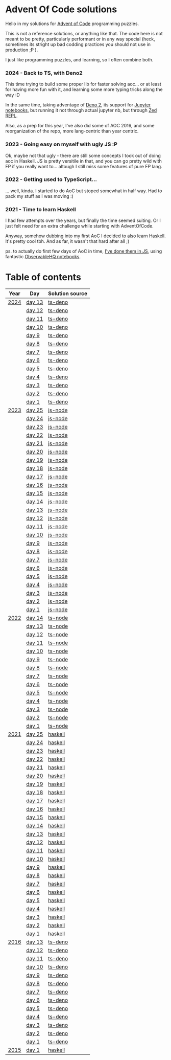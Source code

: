 # Advent Of Code solutions

Hello in my solutions for [Advent of Code](https://adventofcode.com/) programming puzzles.

This is not a reference solutions, or anything like that.
The code here is not meant to be pretty, particularly performant or in any way special
(heck, sometimes its stright up bad codding practices you should not use in production ;P ).

I just like programming puzzles, and learning, so I often combine both.

### 2024 - Back to TS, with Deno2

This time trying to build some proper lib for faster solving aoc...
or at least for having more fun with it, and learning some more typing tricks along the way :D

In the same time, taking adventage of [Deno 2](https://deno.com/blog/v2.0), 
its support for [Jupyter notebooks](https://docs.deno.com/runtime/reference/cli/jupyter/),
but running it not through actual jupyter nb, but through [Zed REPL](https://zed.dev/docs/repl).

Also, as a prep for this year, I've also did some of AOC 2016, and some reorganization of the repo, more lang-centric than year centric.

### 2023 - Going easy on myself with ugly JS :P

Ok, maybe not that ugly - there are still some concepts I took out of doing aoc in Haskell.
JS is pretty versitile in that, and you can go pretty wild with FP if you really want to...
altough I still miss some features of pure FP lang.

### 2022 - Getting used to TypeScript...

... well, kinda. I started to do AoC but stoped somewhat in half way.
Had to pack my stuff as I was moving :)

### 2021 - Time to learn Haskell

I had few attempts over the years, but finally the time seemed suiting.
Or I just felt need for an extra challenge while starting with AdventOfCode.

Anyway, somehow dubbing into my first AoC I decided to also learn Haskell.
It's pretty cool tbh. And as far, it wasn't that hard after all ;)

ps. to actually do first few days of AoC in time, [I've done them in JS](https://observablehq.com/@ajur/advent-of-code-2021),
using fantastic [ObservableHQ notebooks](https://observablehq.com/).



# Table of contents

<table>
  <thead>
    <tr><th>Year</th><th>Day</th><th>Solution source</th></tr>
  </thead>
  <tbody>
    <tr><td rowspan="13" style="vertical-align: top"><a href="https://adventofcode.com/2024">2024</a></td><td><a href="https://adventofcode.com/2024/day/13">day 13</a></td><td><a href=./ts-deno/2024/day13.ts>ts-deno</a></td></tr>
    <tr><td><a href="https://adventofcode.com/2024/day/12">day 12</a></td><td><a href=./ts-deno/2024/day12.ts>ts-deno</a></td></tr>
    <tr><td><a href="https://adventofcode.com/2024/day/11">day 11</a></td><td><a href=./ts-deno/2024/day11.ts>ts-deno</a></td></tr>
    <tr><td><a href="https://adventofcode.com/2024/day/10">day 10</a></td><td><a href=./ts-deno/2024/day10.ts>ts-deno</a></td></tr>
    <tr><td><a href="https://adventofcode.com/2024/day/9">day 9</a></td><td><a href=./ts-deno/2024/day09.ts>ts-deno</a></td></tr>
    <tr><td><a href="https://adventofcode.com/2024/day/8">day 8</a></td><td><a href=./ts-deno/2024/day08.ts>ts-deno</a></td></tr>
    <tr><td><a href="https://adventofcode.com/2024/day/7">day 7</a></td><td><a href=./ts-deno/2024/day07.ts>ts-deno</a></td></tr>
    <tr><td><a href="https://adventofcode.com/2024/day/6">day 6</a></td><td><a href=./ts-deno/2024/day06.ts>ts-deno</a></td></tr>
    <tr><td><a href="https://adventofcode.com/2024/day/5">day 5</a></td><td><a href=./ts-deno/2024/day05.ts>ts-deno</a></td></tr>
    <tr><td><a href="https://adventofcode.com/2024/day/4">day 4</a></td><td><a href=./ts-deno/2024/day04.ts>ts-deno</a></td></tr>
    <tr><td><a href="https://adventofcode.com/2024/day/3">day 3</a></td><td><a href=./ts-deno/2024/day03.ts>ts-deno</a></td></tr>
    <tr><td><a href="https://adventofcode.com/2024/day/2">day 2</a></td><td><a href=./ts-deno/2024/day02.ts>ts-deno</a></td></tr>
    <tr><td><a href="https://adventofcode.com/2024/day/1">day 1</a></td><td><a href=./ts-deno/2024/day01.ts>ts-deno</a></td></tr>
    <tr><td rowspan="25" style="vertical-align: top"><a href="https://adventofcode.com/2023">2023</a></td><td><a href="https://adventofcode.com/2023/day/25">day 25</a></td><td><a href=./js-node/2023/src/day25.js>js-node</a></td></tr>
    <tr><td><a href="https://adventofcode.com/2023/day/24">day 24</a></td><td><a href=./js-node/2023/src/day24.js>js-node</a></td></tr>
    <tr><td><a href="https://adventofcode.com/2023/day/23">day 23</a></td><td><a href=./js-node/2023/src/day23.js>js-node</a></td></tr>
    <tr><td><a href="https://adventofcode.com/2023/day/22">day 22</a></td><td><a href=./js-node/2023/src/day22.js>js-node</a></td></tr>
    <tr><td><a href="https://adventofcode.com/2023/day/21">day 21</a></td><td><a href=./js-node/2023/src/day21.js>js-node</a></td></tr>
    <tr><td><a href="https://adventofcode.com/2023/day/20">day 20</a></td><td><a href=./js-node/2023/src/day20.js>js-node</a></td></tr>
    <tr><td><a href="https://adventofcode.com/2023/day/19">day 19</a></td><td><a href=./js-node/2023/src/day19.js>js-node</a></td></tr>
    <tr><td><a href="https://adventofcode.com/2023/day/18">day 18</a></td><td><a href=./js-node/2023/src/day18.js>js-node</a></td></tr>
    <tr><td><a href="https://adventofcode.com/2023/day/17">day 17</a></td><td><a href=./js-node/2023/src/day17.js>js-node</a></td></tr>
    <tr><td><a href="https://adventofcode.com/2023/day/16">day 16</a></td><td><a href=./js-node/2023/src/day16.js>js-node</a></td></tr>
    <tr><td><a href="https://adventofcode.com/2023/day/15">day 15</a></td><td><a href=./js-node/2023/src/day15.js>js-node</a></td></tr>
    <tr><td><a href="https://adventofcode.com/2023/day/14">day 14</a></td><td><a href=./js-node/2023/src/day14.js>js-node</a></td></tr>
    <tr><td><a href="https://adventofcode.com/2023/day/13">day 13</a></td><td><a href=./js-node/2023/src/day13.js>js-node</a></td></tr>
    <tr><td><a href="https://adventofcode.com/2023/day/12">day 12</a></td><td><a href=./js-node/2023/src/day12.js>js-node</a></td></tr>
    <tr><td><a href="https://adventofcode.com/2023/day/11">day 11</a></td><td><a href=./js-node/2023/src/day11.js>js-node</a></td></tr>
    <tr><td><a href="https://adventofcode.com/2023/day/10">day 10</a></td><td><a href=./js-node/2023/src/day10.js>js-node</a></td></tr>
    <tr><td><a href="https://adventofcode.com/2023/day/9">day 9</a></td><td><a href=./js-node/2023/src/day09.js>js-node</a></td></tr>
    <tr><td><a href="https://adventofcode.com/2023/day/8">day 8</a></td><td><a href=./js-node/2023/src/day08.js>js-node</a></td></tr>
    <tr><td><a href="https://adventofcode.com/2023/day/7">day 7</a></td><td><a href=./js-node/2023/src/day07.js>js-node</a></td></tr>
    <tr><td><a href="https://adventofcode.com/2023/day/6">day 6</a></td><td><a href=./js-node/2023/src/day06.js>js-node</a></td></tr>
    <tr><td><a href="https://adventofcode.com/2023/day/5">day 5</a></td><td><a href=./js-node/2023/src/day05.js>js-node</a></td></tr>
    <tr><td><a href="https://adventofcode.com/2023/day/4">day 4</a></td><td><a href=./js-node/2023/src/day04.js>js-node</a></td></tr>
    <tr><td><a href="https://adventofcode.com/2023/day/3">day 3</a></td><td><a href=./js-node/2023/src/day03.js>js-node</a></td></tr>
    <tr><td><a href="https://adventofcode.com/2023/day/2">day 2</a></td><td><a href=./js-node/2023/src/day02.js>js-node</a></td></tr>
    <tr><td><a href="https://adventofcode.com/2023/day/1">day 1</a></td><td><a href=./js-node/2023/src/day01.js>js-node</a></td></tr>
    <tr><td rowspan="14" style="vertical-align: top"><a href="https://adventofcode.com/2022">2022</a></td><td><a href="https://adventofcode.com/2022/day/14">day 14</a></td><td><a href=./ts-node/2022/src/day14.ts>ts-node</a></td></tr>
    <tr><td><a href="https://adventofcode.com/2022/day/13">day 13</a></td><td><a href=./ts-node/2022/src/day13.ts>ts-node</a></td></tr>
    <tr><td><a href="https://adventofcode.com/2022/day/12">day 12</a></td><td><a href=./ts-node/2022/src/day12.ts>ts-node</a></td></tr>
    <tr><td><a href="https://adventofcode.com/2022/day/11">day 11</a></td><td><a href=./ts-node/2022/src/day11.ts>ts-node</a></td></tr>
    <tr><td><a href="https://adventofcode.com/2022/day/10">day 10</a></td><td><a href=./ts-node/2022/src/day10.ts>ts-node</a></td></tr>
    <tr><td><a href="https://adventofcode.com/2022/day/9">day 9</a></td><td><a href=./ts-node/2022/src/day09.ts>ts-node</a></td></tr>
    <tr><td><a href="https://adventofcode.com/2022/day/8">day 8</a></td><td><a href=./ts-node/2022/src/day08.ts>ts-node</a></td></tr>
    <tr><td><a href="https://adventofcode.com/2022/day/7">day 7</a></td><td><a href=./ts-node/2022/src/day07.ts>ts-node</a></td></tr>
    <tr><td><a href="https://adventofcode.com/2022/day/6">day 6</a></td><td><a href=./ts-node/2022/src/day06.ts>ts-node</a></td></tr>
    <tr><td><a href="https://adventofcode.com/2022/day/5">day 5</a></td><td><a href=./ts-node/2022/src/day05.ts>ts-node</a></td></tr>
    <tr><td><a href="https://adventofcode.com/2022/day/4">day 4</a></td><td><a href=./ts-node/2022/src/day04.ts>ts-node</a></td></tr>
    <tr><td><a href="https://adventofcode.com/2022/day/3">day 3</a></td><td><a href=./ts-node/2022/src/day03.ts>ts-node</a></td></tr>
    <tr><td><a href="https://adventofcode.com/2022/day/2">day 2</a></td><td><a href=./ts-node/2022/src/day02.ts>ts-node</a></td></tr>
    <tr><td><a href="https://adventofcode.com/2022/day/1">day 1</a></td><td><a href=./ts-node/2022/src/day01.ts>ts-node</a></td></tr>
    <tr><td rowspan="25" style="vertical-align: top"><a href="https://adventofcode.com/2021">2021</a></td><td><a href="https://adventofcode.com/2021/day/25">day 25</a></td><td><a href=./haskell/2021/app/Day25.hs>haskell</a></td></tr>
    <tr><td><a href="https://adventofcode.com/2021/day/24">day 24</a></td><td><a href=./haskell/2021/app/Day24.hs>haskell</a></td></tr>
    <tr><td><a href="https://adventofcode.com/2021/day/23">day 23</a></td><td><a href=./haskell/2021/app/Day23.hs>haskell</a></td></tr>
    <tr><td><a href="https://adventofcode.com/2021/day/22">day 22</a></td><td><a href=./haskell/2021/app/Day22.hs>haskell</a></td></tr>
    <tr><td><a href="https://adventofcode.com/2021/day/21">day 21</a></td><td><a href=./haskell/2021/app/Day21.hs>haskell</a></td></tr>
    <tr><td><a href="https://adventofcode.com/2021/day/20">day 20</a></td><td><a href=./haskell/2021/app/Day20.hs>haskell</a></td></tr>
    <tr><td><a href="https://adventofcode.com/2021/day/19">day 19</a></td><td><a href=./haskell/2021/app/Day19.hs>haskell</a></td></tr>
    <tr><td><a href="https://adventofcode.com/2021/day/18">day 18</a></td><td><a href=./haskell/2021/app/Day18.hs>haskell</a></td></tr>
    <tr><td><a href="https://adventofcode.com/2021/day/17">day 17</a></td><td><a href=./haskell/2021/app/Day17.hs>haskell</a></td></tr>
    <tr><td><a href="https://adventofcode.com/2021/day/16">day 16</a></td><td><a href=./haskell/2021/app/Day16.hs>haskell</a></td></tr>
    <tr><td><a href="https://adventofcode.com/2021/day/15">day 15</a></td><td><a href=./haskell/2021/app/Day15.hs>haskell</a></td></tr>
    <tr><td><a href="https://adventofcode.com/2021/day/14">day 14</a></td><td><a href=./haskell/2021/app/Day14.hs>haskell</a></td></tr>
    <tr><td><a href="https://adventofcode.com/2021/day/13">day 13</a></td><td><a href=./haskell/2021/app/Day13.hs>haskell</a></td></tr>
    <tr><td><a href="https://adventofcode.com/2021/day/12">day 12</a></td><td><a href=./haskell/2021/app/Day12.hs>haskell</a></td></tr>
    <tr><td><a href="https://adventofcode.com/2021/day/11">day 11</a></td><td><a href=./haskell/2021/app/Day11.hs>haskell</a></td></tr>
    <tr><td><a href="https://adventofcode.com/2021/day/10">day 10</a></td><td><a href=./haskell/2021/app/Day10.hs>haskell</a></td></tr>
    <tr><td><a href="https://adventofcode.com/2021/day/9">day 9</a></td><td><a href=./haskell/2021/app/Day09.hs>haskell</a></td></tr>
    <tr><td><a href="https://adventofcode.com/2021/day/8">day 8</a></td><td><a href=./haskell/2021/app/Day08.hs>haskell</a></td></tr>
    <tr><td><a href="https://adventofcode.com/2021/day/7">day 7</a></td><td><a href=./haskell/2021/app/Day07.hs>haskell</a></td></tr>
    <tr><td><a href="https://adventofcode.com/2021/day/6">day 6</a></td><td><a href=./haskell/2021/app/Day06.hs>haskell</a></td></tr>
    <tr><td><a href="https://adventofcode.com/2021/day/5">day 5</a></td><td><a href=./haskell/2021/app/Day05.hs>haskell</a></td></tr>
    <tr><td><a href="https://adventofcode.com/2021/day/4">day 4</a></td><td><a href=./haskell/2021/app/Day04.hs>haskell</a></td></tr>
    <tr><td><a href="https://adventofcode.com/2021/day/3">day 3</a></td><td><a href=./haskell/2021/app/Day03.hs>haskell</a></td></tr>
    <tr><td><a href="https://adventofcode.com/2021/day/2">day 2</a></td><td><a href=./haskell/2021/app/Day02.hs>haskell</a></td></tr>
    <tr><td><a href="https://adventofcode.com/2021/day/1">day 1</a></td><td><a href=./haskell/2021/app/Day01.hs>haskell</a></td></tr>
    <tr><td rowspan="13" style="vertical-align: top"><a href="https://adventofcode.com/2016">2016</a></td><td><a href="https://adventofcode.com/2016/day/13">day 13</a></td><td><a href=./ts-deno/2016/day13.ts>ts-deno</a></td></tr>
    <tr><td><a href="https://adventofcode.com/2016/day/12">day 12</a></td><td><a href=./ts-deno/2016/day12.ts>ts-deno</a></td></tr>
    <tr><td><a href="https://adventofcode.com/2016/day/11">day 11</a></td><td><a href=./ts-deno/2016/day11.ts>ts-deno</a></td></tr>
    <tr><td><a href="https://adventofcode.com/2016/day/10">day 10</a></td><td><a href=./ts-deno/2016/day10.ts>ts-deno</a></td></tr>
    <tr><td><a href="https://adventofcode.com/2016/day/9">day 9</a></td><td><a href=./ts-deno/2016/day09.ts>ts-deno</a></td></tr>
    <tr><td><a href="https://adventofcode.com/2016/day/8">day 8</a></td><td><a href=./ts-deno/2016/day08.ts>ts-deno</a></td></tr>
    <tr><td><a href="https://adventofcode.com/2016/day/7">day 7</a></td><td><a href=./ts-deno/2016/day07.ts>ts-deno</a></td></tr>
    <tr><td><a href="https://adventofcode.com/2016/day/6">day 6</a></td><td><a href=./ts-deno/2016/day06.ts>ts-deno</a></td></tr>
    <tr><td><a href="https://adventofcode.com/2016/day/5">day 5</a></td><td><a href=./ts-deno/2016/day05.ts>ts-deno</a></td></tr>
    <tr><td><a href="https://adventofcode.com/2016/day/4">day 4</a></td><td><a href=./ts-deno/2016/day04_.ts>ts-deno</a></td></tr>
    <tr><td><a href="https://adventofcode.com/2016/day/3">day 3</a></td><td><a href=./ts-deno/2016/day03.ts>ts-deno</a></td></tr>
    <tr><td><a href="https://adventofcode.com/2016/day/2">day 2</a></td><td><a href=./ts-deno/2016/day02_.ts>ts-deno</a></td></tr>
    <tr><td><a href="https://adventofcode.com/2016/day/1">day 1</a></td><td><a href=./ts-deno/2016/day01.ts>ts-deno</a></td></tr>
    <tr><td rowspan="1" style="vertical-align: top"><a href="https://adventofcode.com/2015">2015</a></td><td><a href="https://adventofcode.com/2015/day/1">day 1</a></td><td><a href=./haskell/2015/day01.hs>haskell</a></td></tr>
  </tbody>
</table>
